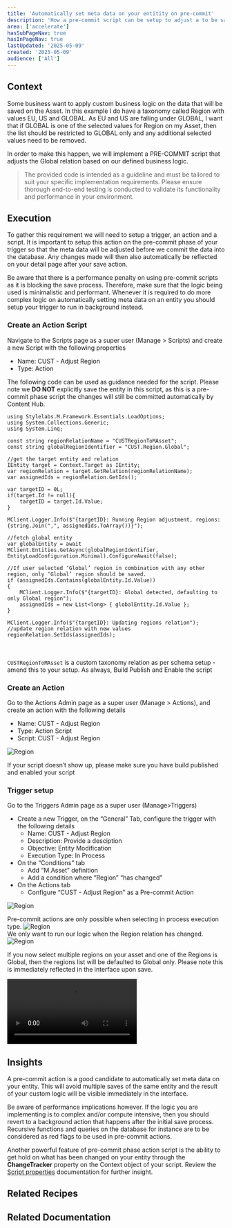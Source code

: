 ```yaml
---
title: 'Automatically set meta data on your entitity on pre-commit'
description: 'How a pre-commit script can be setup to adjust a to be saved entity before it actually is committed to the database.'
area: ['accelerate']
hasSubPageNav: true
hasInPageNav: true
lastUpdated: '2025-05-09'
created: '2025-05-09'
audience: ['All']
---
```


## Context
Some business want to apply custom business logic on the data that will be saved on the Asset. In this example I do have a taxonomy called Region with values EU, US and GLOBAL. As EU and US are falling under GLOBAL, I want that if GLOBAL is one of the selected values for Region on my Asset, then the list should be restricted to GLOBAL only and any additional selected values need to be removed.

In order to make this happen, we will implement a PRE-COMMIT script that adjusts the Global relation based on our defined business logic. 

> The provided code is intended as a guideline and must be tailored to suit your specific implementation requirements. Please ensure thorough end-to-end testing is conducted to validate its functionality and performance in your environment.



## Execution
To gather this requirement we will need to setup a trigger, an action and a script. It is important to setup this action on the pre-commit phase of your trigger so that the meta data will be adjusted before we commit the data into the database. Any changes made will then also automatically be reflected on your detail page after your save action.

Be aware that there is a performance penalty on using pre-commit scripts as it is blocking the save process. Therefore, make sure that the logic being used is minimalistic and performant. Whenever it is required to do more complex logic on automatically setting meta data on an entity you should setup your trigger to run in background instead.

### Create an Action Script

Navigate to the Scripts page as a super user (Manage > Scripts) and create a new Script with the following properties
- Name: CUST - Adjust Region
- Type: Action

The following code can be used as guidance needed for the script. Please note we **DO NOT** explicitly save the entity in this script, as this is a pre-commit phase script the changes will still be committed automatically by Content Hub.

```
using Stylelabs.M.Framework.Essentials.LoadOptions;
using System.Collections.Generic;
using System.Linq;

const string regionRelationName = "CUSTRegionToMAsset";
const string globalRegionIdentifier = "CUST.Region.Global";

//get the target entity and relation
IEntity target = Context.Target as IEntity;
var regionRelation = target.GetRelation(regionRelationName);
var assignedIds = regionRelation.GetIds();

var targetID = 0L;
if(target.Id != null){
    targetID = target.Id.Value;
}

MClient.Logger.Info($"{targetID}: Running Region adjustment, regions: {string.Join(",", assignedIds.ToArray())}");

//fetch global entity
var globalEntity = await MClient.Entities.GetAsync(globalRegionIdentifier, EntityLoadConfiguration.Minimal).ConfigureAwait(false);

//If user selected ‘Global’ region in combination with any other region, only ‘Global’ region should be saved.
if (assignedIds.Contains(globalEntity.Id.Value))
{
    MClient.Logger.Info($"{targetID}: Global detected, defaulting to only Global region");
    assignedIds = new List<long> { globalEntity.Id.Value };
}

MClient.Logger.Info($"{targetID}: Updating regions relation");
//update region relation with new values
regionRelation.SetIds(assignedIds);
```
<br/><br/>
`CUSTRegionToMAsset` is a custom taxonomy relation as per schema setup - amend this to your setup.
As always, Build Publish and Enable the script

### Create an Action

Go to the Actions Admin page as a super user (Manage > Actions), and create an action with the following details
- Name: CUST - Adjust Region
- Type: Action Script
- Script: CUST - Adjust Region

<img src="/images/learn/accelerate/content-hub/pre-commit/image-20241213-124946.png" alt="Region"/>
<br/>

If your script doesn’t show up, please make sure you have build published and enabled your script

### Trigger setup
Go to the Triggers Admin page as a super user  (Manage>Triggers)
- Create a new Trigger, on the “General” Tab, configure the trigger with the following details
    - Name: CUST - Adjust Region
    - Description: Provide a desciption
    - Objective: Entity Modification
    - Execution Type: In Process
- On the “Conditions” tab
    - Add “M.Asset” definition
    - Add a condition where “Region” “has changed”
- On the Actions tab
    - Configure “CUST - Adjust Region” as a Pre-commit Action

<img src="/images/learn/accelerate/content-hub/pre-commit/image-20241213-125634.png" alt="Region"/>
<br/>

Pre-commit actions are only possible when selecting in process execution type.
<img src="/images/learn/accelerate/content-hub/pre-commit/image-20241213-125658.png" alt="Region"/>
<br/>
We only want to run our logic when the Region relation has changed.
<img src="/images/learn/accelerate/content-hub/pre-commit/image-20241213-125725.png" alt="Region"/>
<br/>

If you now select multiple regions on your asset and one of the Regions is Global, then the regions list will be defaulted to Global only. Please note this is immediately reflected in the interface upon save.

<video controls>
  <source src="/images/learn/accelerate/content-hub/pre-commit/video_1280.mp4" type="video/mp4"/>
</video>

## Insights
A pre-commit action is a good candidate to automatically set meta data on your entity. This will avoid multiple saves of the same entity and the result of your custom logic will be visible immediately in the interface. 

Be aware of performance implications however. If the logic you are implementing is to complex and/or compute intensive, then you should revert to a background action that happens after the initial save process. Recursive functions and queries on the database for instance are to be considered as red flags to be used in pre-commit actions.

Another powerful feature of pre-commit phase action script is the ability to get hold on what has been changed on your entity through the **ChangeTracker** property on the Context object of your script. Review the [Script properties](https://doc.sitecore.com/ch/en/developers/cloud-dev/script-properties.html#action-scripts) documentation for further insight.

## Related Recipes

<Row columns={2}>
  <Link title="Scripts Guidance and Scenarios" link="https://developers.sitecore.com/learn/accelerate/content-hub/implementation/custom-logic/scripting-guidance-and-scenarios" />
</Row>

## Related Documentation

<Row columns={2}>
  <Link title="Script properties" link="https://doc.sitecore.com/ch/en/developers/cloud-dev/script-properties.html#action-scripts"/>
  <Link title="Script types" link="https://doc.sitecore.com/ch/en/developers/cloud-dev/script-types.html#action" />  
  <Link title="Create an action" link="https://doc.sitecore.com/ch/en/developers/cloud-dev/create-an-action.html" />  
  <Link title="Create a trigger" link="https://doc.sitecore.com/ch/en/developers/cloud-dev/create-a-trigger.html" />  
</Row>

